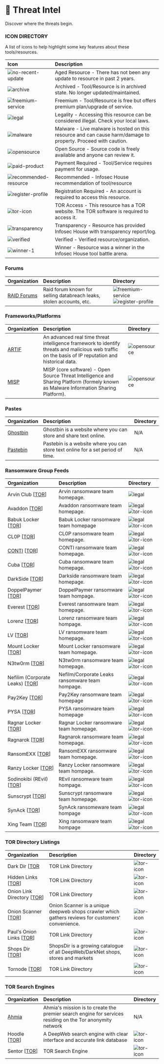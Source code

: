 # 🔵 Threat Intel

Discover where the threats begin.

### ICON DIRECTORY

A list of icons to help highlight some key features about these tools/resources.

| Icon | Description |
| :--- | :---------  |
| ![no-recent-update](https://raw.githubusercontent.com/InfosecHouse/InfosecHouse/main/icons/no-recent-update.png) | Aged Resource - There has not been any update to resource in past 2 years. |
| ![archive](https://raw.githubusercontent.com/InfosecHouse/InfosecHouse/main/icons/archive.png) | Archived - Tool/Resource is in archived state. No longer updated/maintained. |
| ![freemium-service](https://raw.githubusercontent.com/InfosecHouse/InfosecHouse/main/icons/freemium-service.png) | Freemium - Tool/Resource is free but offers premium plan/upgrade of service. |
| ![legal](https://raw.githubusercontent.com/InfosecHouse/InfosecHouse/main/icons/legal.png) | Legality - Accessing this resource can be considered illegal. Check your local laws. |
| ![malware](https://raw.githubusercontent.com/InfosecHouse/InfosecHouse/main/icons/malware.png) | Malware - Live malware is hosted on this resource and can cause harm/damage to property. Proceed with caution. |
| ![opensource](https://raw.githubusercontent.com/InfosecHouse/InfosecHouse/main/icons/opensource.png) | Open Source - Source code is freely available and anyone can review it. |
| ![paid-product](https://raw.githubusercontent.com/InfosecHouse/InfosecHouse/main/icons/paid-product.png) | Payment Required - Tool/Service requires payment for usage. |
| ![recommended-resource](https://raw.githubusercontent.com/InfosecHouse/InfosecHouse/main/icons/recommended-resource.png) | Recommended - Infosec House recommendation of tool/resource |
| ![register-profile](https://raw.githubusercontent.com/InfosecHouse/InfosecHouse/main/icons/register-profile.png) | Registration Required - An account is required to access this resource. |
| ![tor-icon](https://raw.githubusercontent.com/InfosecHouse/InfosecHouse/main/icons/tor-icon.png)  | TOR Access - This resource has a TOR website. The TOR software is required to access it. |
| ![transparency](https://raw.githubusercontent.com/InfosecHouse/InfosecHouse/main/icons/transparency.png) | Transparency - Resource has provided Infosec House with transparency report/log. |
| ![verified](https://raw.githubusercontent.com/InfosecHouse/InfosecHouse/main/icons/verified.png) | Verified - Verified resource/organization. |
| ![winner-1](https://raw.githubusercontent.com/InfosecHouse/InfosecHouse/main/icons/winner.png) | Winner - Resource was a winner in the Infosec House tool battle arena. |

### Forums

| Organization | Description | Directory |
| :------ | :----- | :------ |
| [RAID Forums](https://raidforums.com/Forum-Leaks-Market) | Raid forum known for selling databreach leaks, stolen accounts, etc. | ![freemium-service](https://raw.githubusercontent.com/InfosecHouse/InfosecHouse/main/icons/freemium-service.png) ![register-profile](https://raw.githubusercontent.com/InfosecHouse/InfosecHouse/main/icons/register-profile.png) |


### Frameworks/Platforms

| Organization | Description | Directory |
| :------ | :----- | :------ |
| [ARTIF](https://github.com/CRED-CLUB/ARTIF) | An advanced real time threat intelligence framework to identify threats and malicious web traffic on the basis of IP reputation and historical data. | ![opensource](https://raw.githubusercontent.com/InfosecHouse/InfosecHouse/main/icons/opensource.png) |
| [MISP](https://github.com/MISP/MISP) | MISP (core software) - Open Source Threat Intelligence and Sharing Platform (formely known as Malware Information Sharing Platform). | ![opensource](https://raw.githubusercontent.com/InfosecHouse/InfosecHouse/main/icons/opensource.png) |

### Pastes

| Organization | Description | Directory |
| :------ | :----- | :------ |
| [Ghostbin](https://ghostbin.com/) | Ghostbin is a website where you can store and share text online. | N/A |
| [Pastebin](https://pastebin.com/) | Pastebin is a website where you can store text online for a set period of time. | N/A |

### Ransomware Group Feeds

| Organization | Description | Directory |
| :------ | :----- | :------ |
| Arvin Club [[TOR](http://3kp6j22pz3zkv76yutctosa6djpj4yib2icvdqxucdaxxedumhqicpad.onion/)] | Arvin ransomware team homepage. | ![legal](https://raw.githubusercontent.com/InfosecHouse/InfosecHouse/main/icons/legal.png) |
| Avaddon [[TOR](http://avaddongun7rngel.onion)] | Avaddon ransomware team homepage. | ![legal](https://raw.githubusercontent.com/InfosecHouse/InfosecHouse/main/icons/legal.png) ![tor-icon](https://raw.githubusercontent.com/InfosecHouse/InfosecHouse/main/icons/tor-icon.png) |
| Babuk Locker [[TOR](http://wavbeudogz6byhnardd2lkp2jafims3j7tj6k6qnywchn2csngvtffqd.onion/)] | Babuk Locker ransomware team homepage | ![legal](https://raw.githubusercontent.com/InfosecHouse/InfosecHouse/main/icons/legal.png) ![tor-icon](https://raw.githubusercontent.com/InfosecHouse/InfosecHouse/main/icons/tor-icon.png) |
| CL0P [[TOR](http://ekbgzchl6x2ias37.onion/)] | CL0P ransomware team homepage. | ![legal](https://raw.githubusercontent.com/InfosecHouse/InfosecHouse/main/icons/legal.png) ![tor-icon](https://raw.githubusercontent.com/InfosecHouse/InfosecHouse/main/icons/tor-icon.png) |
| [CONTI](https://continews.icu/) [[TOR](http://continewsnv5otx5kaoje7krkto2qbu3gtqef22mnr7eaxw3y6ncz3ad.onion)] | CONTI ransomware team homepage. | ![legal](https://raw.githubusercontent.com/InfosecHouse/InfosecHouse/main/icons/legal.png) ![tor-icon](https://raw.githubusercontent.com/InfosecHouse/InfosecHouse/main/icons/tor-icon.png) |
| Cuba [[TOR](http://cuba4mp6ximo2zlo.onion/)] | Cuba ransomware team homepage. | ![legal](https://raw.githubusercontent.com/InfosecHouse/InfosecHouse/main/icons/legal.png) ![tor-icon](https://raw.githubusercontent.com/InfosecHouse/InfosecHouse/main/icons/tor-icon.png) |
| DarkSide [[TOR](http://darksidc3iux462n6yunevoag52ntvwp6wulaz3zirkmh4cnz6hhj7id.onion/)] | Darkside ransomware team homepage. | ![legal](https://raw.githubusercontent.com/InfosecHouse/InfosecHouse/main/icons/legal.png) ![tor-icon](https://raw.githubusercontent.com/InfosecHouse/InfosecHouse/main/icons/tor-icon.png) |
| DoppelPaymer [[TOR](http://hpoo4dosa3x4ognfxpqcrjwnsigvslm7kv6hvmhh2yqczaxy3j6qnwad.onion/)] | DoppelPaymer ransomware team hompage. | ![legal](https://raw.githubusercontent.com/InfosecHouse/InfosecHouse/main/icons/legal.png) ![tor-icon](https://raw.githubusercontent.com/InfosecHouse/InfosecHouse/main/icons/tor-icon.png) |
| Everest [[TOR](http://ransomocmou6mnbquqz44ewosbkjk3o5qjsl3orawojexfook2j7esad.onion/)] | Everest ransomware team homepage. | ![legal](https://raw.githubusercontent.com/InfosecHouse/InfosecHouse/main/icons/legal.png) ![tor-icon](https://raw.githubusercontent.com/InfosecHouse/InfosecHouse/main/icons/tor-icon.png) |
| Lorenz [[TOR](http://lorenzmlwpzgxq736jzseuterytjueszsvznuibanxomlpkyxk6ksoyd.onion/)] | Lorenz ransomware team hompage. | ![legal](https://raw.githubusercontent.com/InfosecHouse/InfosecHouse/main/icons/legal.png) ![tor-icon](https://raw.githubusercontent.com/InfosecHouse/InfosecHouse/main/icons/tor-icon.png) |
| LV [[TOR](http://rbvuetuneohce3ouxjlbxtimyyxokb4btncxjbo44fbgxqy7tskinwad.onion/)] | LV ransomware team homepage. | ![legal](https://raw.githubusercontent.com/InfosecHouse/InfosecHouse/main/icons/legal.png) ![tor-icon](https://raw.githubusercontent.com/InfosecHouse/InfosecHouse/main/icons/tor-icon.png) |
| Mount Locker [[TOR](http://mountnewsokhwilx.onion)] | Mount Locker ransomware team homepage. | ![legal](https://raw.githubusercontent.com/InfosecHouse/InfosecHouse/main/icons/legal.png) ![tor-icon](https://raw.githubusercontent.com/InfosecHouse/InfosecHouse/main/icons/tor-icon.png) | 
| N3tw0rm [[TOR](http://n3twormruynhn3oetmxvasum2miix2jgg56xskdoyihra4wthvlgyeyd.onion/)] | N3tw0rm ransomware team homepage. |  ![legal](https://raw.githubusercontent.com/InfosecHouse/InfosecHouse/main/icons/legal.png) ![tor-icon](https://raw.githubusercontent.com/InfosecHouse/InfosecHouse/main/icons/tor-icon.png) |
| Nefilim (Corporate Leaks) [[TOR](http://edteebo2w2bvwewbjb5wgwxksuwqutbg3lk34ln7jpf3obhy4cvkbuqd.onion/)] | Nefilm/Corporate Leaks ransomware team hompage. | ![legal](https://raw.githubusercontent.com/InfosecHouse/InfosecHouse/main/icons/legal.png) ![tor-icon](https://raw.githubusercontent.com/InfosecHouse/InfosecHouse/main/icons/tor-icon.png) |
| Pay2Key [[TOR](http://pay2key2zkg7arp3kv3cuugdaqwuesifnbofun4j6yjdw5ry7zw2asid.onion/)]  | Pay2Key ransomware team homepage | ![legal](https://raw.githubusercontent.com/InfosecHouse/InfosecHouse/main/icons/legal.png) ![tor-icon](https://raw.githubusercontent.com/InfosecHouse/InfosecHouse/main/icons/tor-icon.png) |
| PYSA [[TOR](http://pysa2bitc5ldeyfak4seeruqymqs4sj5wt5qkcq7aoyg4h2acqieywad.onion/)] | PYSA ransomware team homepage | ![legal](https://raw.githubusercontent.com/InfosecHouse/InfosecHouse/main/icons/legal.png) ![tor-icon](https://raw.githubusercontent.com/InfosecHouse/InfosecHouse/main/icons/tor-icon.png) |
| Ragnar Locker [[TOR](http://p6o7m73ujalhgkiv.onion/)] | Ragnar Locker ransomware team homepage. | ![legal](https://raw.githubusercontent.com/InfosecHouse/InfosecHouse/main/icons/legal.png) ![tor-icon](https://raw.githubusercontent.com/InfosecHouse/InfosecHouse/main/icons/tor-icon.png) |
| Ragnarok [[TOR](http://wobpitin77vdsdiswr43duntv6eqw4rvphedutpaxycjdie6gg3binad.onion/)] | Ragnarok ransomware team homepage. | ![legal](https://raw.githubusercontent.com/InfosecHouse/InfosecHouse/main/icons/legal.png) ![tor-icon](https://raw.githubusercontent.com/InfosecHouse/InfosecHouse/main/icons/tor-icon.png) |
| RansomEXX [[TOR](http://rnsm777cdsjrsdlbs4v5qoeppu3px6sb2igmh53jzrx7ipcrbjz5b2ad.onion/)] | RansomEXX ransomware team homepage. | ![legal](https://raw.githubusercontent.com/InfosecHouse/InfosecHouse/main/icons/legal.png) ![tor-icon](https://raw.githubusercontent.com/InfosecHouse/InfosecHouse/main/icons/tor-icon.png) |
| Ranzy Locker [[TOR](http://37rckgo66iydpvgpwve7b2el5q2zhjw4tv4lmyewufnpx4lhkekxkoqd.onion/)] | Ranzy Locker ransomware team hompage. | ![legal](https://raw.githubusercontent.com/InfosecHouse/InfosecHouse/main/icons/legal.png) ![tor-icon](https://raw.githubusercontent.com/InfosecHouse/InfosecHouse/main/icons/tor-icon.png) |
| Sodinokibi (REvil) [[TOR](http://dnpscnbaix6nkwvystl3yxglz7nteicqrou3t75tpcc5532cztc46qyd.onion)]  | REvil ransomware team hompage. | ![legal](https://raw.githubusercontent.com/InfosecHouse/InfosecHouse/main/icons/legal.png) ![tor-icon](https://raw.githubusercontent.com/InfosecHouse/InfosecHouse/main/icons/tor-icon.png)  |
| Sunscrypt [[TOR](http://nbzzb6sa6xuura2z.onion/)] | Sunscrypt ransomware team homepage. | ![legal](https://raw.githubusercontent.com/InfosecHouse/InfosecHouse/main/icons/legal.png) ![tor-icon](https://raw.githubusercontent.com/InfosecHouse/InfosecHouse/main/icons/tor-icon.png)  |
| SynAck [[TOR](http://xqkz2rmrqkeqf6sjbrb47jfwnqxcd4o2zvaxxzrpbh2piknms37rw2ad.onion/index.html)] | SynAck ransomeware team hompage | ![legal](https://raw.githubusercontent.com/InfosecHouse/InfosecHouse/main/icons/legal.png) ![tor-icon](https://raw.githubusercontent.com/InfosecHouse/InfosecHouse/main/icons/tor-icon.png) |
| Xing Team [[TOR](http://xingnewj6m4qytljhfwemngm7r7rogrindbq7wrfeepejgxc3bwci7qd.onion/)] | Xing ransomware team hompage | ![legal](https://raw.githubusercontent.com/InfosecHouse/InfosecHouse/main/icons/legal.png) ![tor-icon](https://raw.githubusercontent.com/InfosecHouse/InfosecHouse/main/icons/tor-icon.png) |

### TOR Directory Listings

| Organization | Description| Directory |
| :------ | :----- | :----- |
| Dark Dir [[TOR](http://l7vh56hxm3t4tzy75nxzducszppgi45fyx2wy6chujxb2rhy7o5r62ad.onion) | TOR Link Directory  | ![tor-icon](https://raw.githubusercontent.com/InfosecHouse/InfosecHouse/main/icons/tor-icon.png)  |
| Hidden Links [[TOR](http://wclekwrf2aclunlmuikf2bopusjfv66jlhwtgbiycy5nw524r6ngioid.onion/)] | TOR Link Directory  | ![tor-icon](https://raw.githubusercontent.com/InfosecHouse/InfosecHouse/main/icons/tor-icon.png)  |
| Onion Link Directory [[TOR](http://torlinkszegvxqb6.onion/)] | TOR Link Directory  | ![tor-icon](https://raw.githubusercontent.com/InfosecHouse/InfosecHouse/main/icons/tor-icon.png)  |
| Onion Scanner [[TOR](http://4r4zaei5qa7qq5ha.onion/)] | Onion Scanner is a unique deepweb shops crawler which gathers reviews for customers’ convenience.  | ![tor-icon](https://raw.githubusercontent.com/InfosecHouse/InfosecHouse/main/icons/tor-icon.png)  |
| Paul's Onion Links [[TOR](http://paullzqj3ntil7vyar3gxeks7bz5haiteeehz5vdk5fadvtto7q7liid.onion/)] | TOR Link Directory  | ![tor-icon](https://raw.githubusercontent.com/InfosecHouse/InfosecHouse/main/icons/tor-icon.png)  |
| Shops Dir [[TOR](http://vxmua4uvg7vp5ssnvx5gexrr2nxso3wwvjwagdub67vcombj4kf4i4qd.onion/)] | ShopsDir is a growing catalogue of all DeepWeb/DarkNet shops, stores and markets  | ![tor-icon](https://raw.githubusercontent.com/InfosecHouse/InfosecHouse/main/icons/tor-icon.png)  |
| Tornode [[TOR](http://e6wzjohnxejirqa2sgridvymv2jxhrqdfuyxvoxp3xpqh7kr4kbwpwad.onion/)] | TOR Link Directory  | ![tor-icon](https://raw.githubusercontent.com/InfosecHouse/InfosecHouse/main/icons/tor-icon.png)  |

### TOR Search Engines

| Organization | Description | Directory |
| :------ | :----- | :------- |
| [Ahmia](https://ahmia.fi/) | Ahmia's mission is to create the premier search engine for services residing on the Tor anonymity network  | N/A |
| Hoodle [[TOR](http://nr2dvqdot7yw6b5poyjb7tzot7fjrrweb2fhugvytbbio7ijkrvicuid.onion)] | A DeepWeb search engine with clear interface and accurate link database  | ![tor-icon](https://raw.githubusercontent.com/InfosecHouse/InfosecHouse/main/icons/tor-icon.png)  |
| Sentor [[TOR](http://e27slbec2ykiyo26gfuovaehuzsydffbit5nlxid53kigw3pvz6uosqd.onion/index.php)] | TOR Search Engine | ![tor-icon](https://raw.githubusercontent.com/InfosecHouse/InfosecHouse/main/icons/tor-icon.png)  |